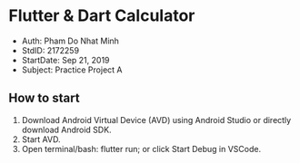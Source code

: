 # Flutter & Dart Calculator

- Auth: Pham Do Nhat Minh
- StdID: 2172259
- StartDate: Sep 21, 2019
- Subject: Practice Project A

## How to start

1. Download Android Virtual Device (AVD) using Android Studio or directly download Android SDK.
2. Start AVD.
3. Open terminal/bash: flutter run; or click Start Debug in VSCode.
